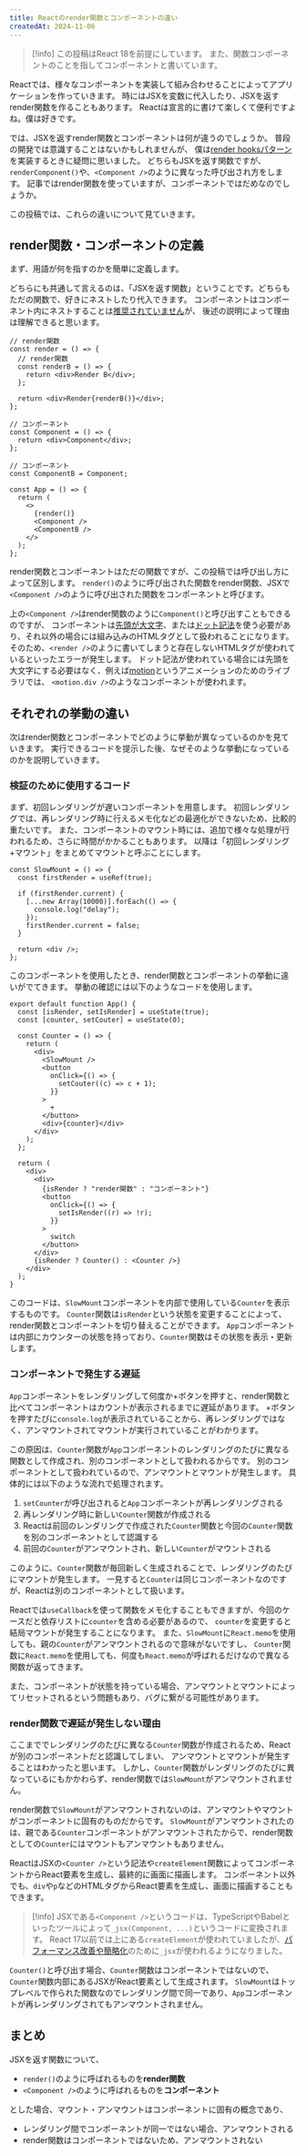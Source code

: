 ```yaml
---
title: Reactのrender関数とコンポーネントの違い
createdAt: 2024-11-06
---
```


> [!info]
> この投稿はReact 18を前提にしています。
> また、関数コンポーネントのことを指してコンポーネントと書いています。

Reactでは、様々なコンポーネントを実装して組み合わせることによってアプリケーションを作っていきます。
時にはJSXを変数に代入したり、JSXを返すrender関数を作ることもあります。
Reactは宣言的に書けて楽しくて便利ですよね。僕は好きです。

では、JSXを返すrender関数とコンポーネントは何が違うのでしょうか。
普段の開発では意識することはないかもしれませんが、
僕は[render hooksパターン](https://engineering.linecorp.com/ja/blog/line-securities-frontend-3)を実装するときに疑問に思いました。
どちらもJSXを返す関数ですが、`renderComponent()`や、`<Component />`のように異なった呼び出され方をします。
記事ではrender関数を使っていますが、コンポーネントではだめなのでしょうか。

この投稿では、これらの違いについて見ていきます。

## render関数・コンポーネントの定義

まず、用語が何を指すのかを簡単に定義します。

どちらにも共通して言えるのは、「JSXを返す関数」ということです。どちらもただの関数で、好きにネストしたり代入できます。
コンポーネントはコンポーネント内にネストすることは[推奨されていません](https://ja.react.dev/learn/your-first-component#nesting-and-organizing-components)が、
後述の説明によって理由は理解できると思います。

```tsx
// render関数
const render = () => {
  // render関数
  const renderB = () => {
    return <div>Render B</div>;
  };

  return <div>Render{renderB()}</div>;
};

// コンポーネント
const Component = () => {
  return <div>Component</div>;
};

// コンポーネント
const ComponentB = Component;

const App = () => {
  return (
    <>
      {render()}
      <Component />
      <ComponentB />
    </>
  );
};
```

render関数とコンポーネントはただの関数ですが、この投稿では呼び出し方によって区別します。
`render()`のように呼び出された関数をrender関数、JSXで`<Component />`のように呼び出された関数をコンポーネントと呼びます。

上の`<Component />`はrender関数のように`Component()`と呼び出すこともできるのですが、
コンポーネントは[先頭が大文字](https://ja.react.dev/reference/react/createElement#caveats:~:text=JSX%20%E3%82%92%E4%BD%BF%E7%94%A8%E3%81%99%E3%82%8B%E5%A0%B4%E5%90%88%E3%80%81%E7%8B%AC%E8%87%AA%E3%81%AE%E3%82%AB%E3%82%B9%E3%82%BF%E3%83%A0%E3%82%B3%E3%83%B3%E3%83%9D%E3%83%BC%E3%83%8D%E3%83%B3%E3%83%88%E3%82%92%E3%83%AC%E3%83%B3%E3%83%80%E3%83%BC%E3%81%99%E3%82%8B%E3%81%9F%E3%82%81%E3%81%AB%E3%81%AF%E3%82%BF%E3%82%B0%E3%82%92%E5%A4%A7%E6%96%87%E5%AD%97%E3%81%A7%E5%A7%8B%E3%82%81%E3%82%8B%E5%BF%85%E8%A6%81%E3%81%8C%E3%81%82%E3%82%8A%E3%81%BE%E3%81%99%E3%80%82)、または[ドット記法](https://ja.legacy.reactjs.org/docs/jsx-in-depth.html#using-dot-notation-for-jsx-type)を使う必要があり、それ以外の場合には組み込みのHTMLタグとして扱われることになります。
そのため、`<render />`のように書いてしまうと存在しないHTMLタグが使われているといったエラーが発生します。
ドット記法が使われている場合には先頭を大文字にする必要はなく、例えば[motion](https://motion.dev/)というアニメーションのためのライブラリでは、
`<motion.div />`のようなコンポーネントが使われます。

## それぞれの挙動の違い

次はrender関数とコンポーネントでどのように挙動が異なっているのかを見ていきます。
実行できるコードを提示した後、なぜそのような挙動になっているのかを説明していきます。

### 検証のために使用するコード

まず、初回レンダリングが遅いコンポーネントを用意します。
初回レンダリングでは、再レンダリング時に行えるメモ化などの最適化ができないため、比較的重たいです。
また、コンポーネントのマウント時には、追加で様々な処理が行われるため、さらに時間がかかることもあります。
以降は「初回レンダリング+マウント」をまとめてマウントと呼ぶことにします。

```tsx
const SlowMount = () => {
  const firstRender = useRef(true);

  if (firstRender.current) {
    [...new Array(10000)].forEach(() => {
      console.log("delay");
    });
    firstRender.current = false;
  }

  return <div />;
};
```

このコンポーネントを使用したとき、render関数とコンポーネントの挙動に違いがでてきます。
挙動の確認には以下のようなコードを使用します。

```tsx
export default function App() {
  const [isRender, setIsRender] = useState(true);
  const [counter, setCouter] = useState(0);

  const Counter = () => {
    return (
      <div>
        <SlowMount />
        <button
          onClick={() => {
            setCouter((c) => c + 1);
          }}
        >
          +
        </button>
        <div>{counter}</div>
      </div>
    );
  };

  return (
    <div>
      <div>
        {isRender ? "render関数" : "コンポーネント"}
        <button
          onClick={() => {
            setIsRender((r) => !r);
          }}
        >
          switch
        </button>
      </div>
      {isRender ? Counter() : <Counter />}
    </div>
  );
}
```

このコードは、`SlowMount`コンポーネントを内部で使用している`Counter`を表示するものです。
`Counter`関数は`isRender`という状態を変更することによって、render関数とコンポーネントを切り替えることができます。
`App`コンポーネントは内部にカウンターの状態を持っており、`Counter`関数はその状態を表示・更新します。

### コンポーネントで発生する遅延

`App`コンポーネントをレンダリングして何度か+ボタンを押すと、render関数と比べてコンポーネントはカウントが表示されるまでに遅延があります。
+ボタンを押すたびに`console.log`が表示されていることから、再レンダリングではなく、アンマウントされてマウントが実行されていることがわかります。

この原因は、`Counter`関数が`App`コンポーネントのレンダリングのたびに異なる関数として作成され、別のコンポーネントとして扱われるからです。
別のコンポーネントとして扱われているので、アンマウントとマウントが発生します。
具体的には以下のような流れで処理されます。

1. `setCounter`が呼び出されると`App`コンポーネントが再レンダリングされる
2. 再レンダリング時に新しい`Counter`関数が作成される
3. Reactは前回のレンダリングで作成された`Counter`関数と今回の`Counter`関数を別のコンポーネントとして認識する
4. 前回の`Counter`がアンマウントされ、新しい`Counter`がマウントされる

このように、`Counter`関数が毎回新しく生成されることで、レンダリングのたびにマウントが発生します。
一見すると`Counter`は同じコンポーネントなのですが、Reactは別のコンポーネントとして扱います。

Reactでは`useCallback`を使って関数をメモ化することもできますが、今回のケースだと依存リストに`counter`を含める必要があるので、
`counter`を変更すると結局マウントが発生することになります。
また、`SlowMount`に`React.memo`を使用しても、親の`Counter`がアンマウントされるので意味がないですし、
`Counter`関数に`React.memo`を使用しても、何度も`React.memo`が呼ばれるだけなので異なる関数が返ってきます。

また、コンポーネントが状態を持っている場合、アンマウントとマウントによってリセットされるという問題もあり、バグに繋がる可能性があります。

### render関数で遅延が発生しない理由

ここまででレンダリングのたびに異なる`Counter`関数が作成されるため、Reactが別のコンポーネントだと認識してしまい、
アンマウントとマウントが発生することはわかったと思います。
しかし、`Counter`関数がレンダリングのたびに異なっているにもかかわらず、render関数では`SlowMount`がアンマウントされません。

render関数で`SlowMount`がアンマウントされないのは、アンマウントやマウントがコンポーネントに固有のものだからです。
`SlowMount`がアンマウントされたのは、親である`Counter`コンポーネントがアンマウントされたからで、render関数としての`Counter`にはマウントもアンマウントもありません。

ReactはJSXの`<Counter />`という記法や`createElement`関数によってコンポーネントからReact要素を生成し、最終的に画面に描画します。
コンポーネント以外でも、`div`や`p`などのHTMLタグからReact要素を生成し、画面に描画することもできます。

> [!info]
> JSXである`<Component />`というコードは、TypeScriptやBabelといったツールによって`_jsx(Component, ...)`というコードに変換されます。
> React 17以前では上にある`createElement`が使われていましたが、[パフォーマンス改善や簡略化](https://github.com/reactjs/rfcs/blob/createlement-rfc/text/0000-create-element-changes.md#motivation)のために`_jsx`が使われるようになりました。

`Counter()`と呼び出す場合、`Counter`関数はコンポーネントではないので、`Counter`関数内部にあるJSXがReact要素として生成されます。
`SlowMount`はトップレベルで作られた関数なのでレンダリング間で同一であり、`App`コンポーネントが再レンダリングされてもアンマウントされません。

## まとめ

JSXを返す関数について、

- `render()`のように呼ばれるものを**render関数**
- `<Component />`のように呼ばれるものを**コンポーネント**

とした場合、マウント・アンマウントはコンポーネントに固有の概念であり、

- レンダリング間でコンポーネントが同一ではない場合、アンマウントされる
- render関数はコンポーネントではないため、アンマウントされない
